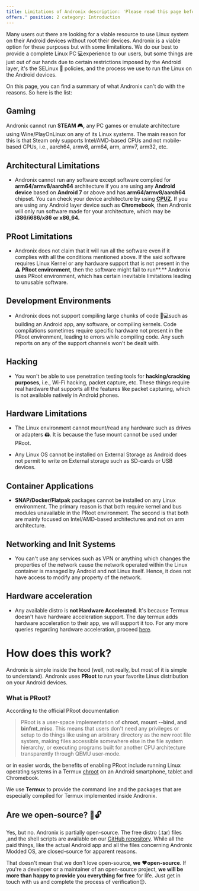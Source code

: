 ```yaml
---
title: Limitations of Andronix description: 'Please read this page before you start to use anything that Andronix
offers.' position: 2 category: Introduction
---
```


Many users out there are looking for a viable resource to use Linux system on their Android devices without root their
devices. Andronix is a viable option for these purposes but with some limitations. We do our best to provide a complete
Linux PC 💻experience to our users, but some things are just out of our hands due to certain restrictions imposed by the
Android layer, it's the SELinux 🔐 policies, and the process we use to run the Linux on the Android devices.

On this page, you can find a summary of what Andronix can't do with the reasons. So here is the list:

## Gaming

Andronix cannot run **STEAM 🎮,** any PC games or emulate architecture using Wine/PlayOnLinux on any of its Linux
systems. The main reason for this is that Steam only supports Intel/AMD-based CPUs and not mobile-based CPUs, i.e.,
aarch64, armv8, arm64, arm, armv7, arm32, etc.

## Architectural Limitations

* Andronix cannot run any software except software complied for **arm64/armv8/aarch64** architecture if you are using
  any **Android device** based on **Android 7** or above and has **arm64/armv8/aarch64** chipset. You can check your
  device architecture by using [**CPUZ**](https://play.google.com/store/apps/details?id=com.cpuid.cpu_z). If you are
  using any Android layer device such as **Chromebook**, then Andronix will only run software made for your
  architecture, which may be **i386/i686/x86 or x86\_64.**

## PRoot Limitations

* Andronix does not claim that it will run all the software even if it complies with all the conditions mentioned above.
  If the said software requires Linux Kernel or any hardware support that is not present in the ⚠ **PRoot environment**,
  then the software might fail to run**.**
  Andronix uses PRoot environment, which has certain inevitable limitations leading to unusable software.

## Development Environments

* Andronix does not support compiling large chunks of code 👩💻such as building an Android app, any software, or
  compiling kernels. Code compilations sometimes require specific hardware not present in the PRoot environment, leading
  to errors while compiling code. Any such reports on any of the support channels won't be dealt with.

## Hacking

* You won't be able to use penetration testing tools for **hacking/cracking purposes**, i.e., Wi-Fi hacking, packet
  capture, etc. These things require real hardware that supports all the features like packet capturing, which is not
  available natively in Android phones.

## Hardware Limitations

* The Linux environment cannot mount/read any hardware such as drives or adapters 🖨. It is because the fuse mount
  cannot be used under PRoot.


* Any Linux OS cannot be installed on External Storage as Android does not permit to write on External storage such as
  SD-cards or USB devices.

## Container Applications

* **SNAP/Docker/Flatpak** packages cannot be installed on any Linux environment. The primary reason is that both require
  kernel and bus modules unavailable in the PRoot environment. The second is that both are mainly focused on
  Intel/AMD-based architectures and not on arm architecture.

## Networking and Init Systems

* You can't use any services such as VPN or anything which changes the properties of the network cause the network
  operated within the Linux container is managed by Android and not Linux itself. Hence, it does not have access to
  modify any property of the network.

## Hardware acceleration

* Any available distro is **not Hardware Accelerated**. It's because Termux doesn't have hardware acceleration support.
  The day termux adds hardware acceleration to their app, we will support it too. For any more queries regarding
  hardware acceleration, proceed [here](https://gitter.im/termux/termux).

# How does this work?

Andronix is simple inside the hood (well, not really, but most of it is simple to understand). Andronix uses **PRoot**
to run your favorite Linux distribution on your Android devices.

### What is PRoot?

According to the official PRoot documentation

> PRoot is a user-space implementation of **chroot, mount --bind, and binfmt\_misc**. This means that users don't need any privileges or setup to do things like using an arbitrary directory as the new root file system, making files accessible somewhere else in the file system hierarchy, or executing programs built for another CPU architecture transparently through QEMU user-mode.

or in easier words, the benefits of enabling PRoot include running Linux operating systems in a
Termux [chroot](https://en.m.wikipedia.org/wiki/Chroot) on an Android smartphone, tablet and Chromebook.

We use **Termux** to provide the command line and the packages that are especially compiled for Termux implemented
inside Andronix.

## Are we open-source? 📖🔓

Yes, but no. Andronix is partially open-source. The free distro (.tar) files ,and the shell scripts are available on
our [GitHub repository](https://github.com/andronixapp). While all the paid things, like the actual Android app and all
the files concerning Andronix Modded OS, are closed-source for apparent reasons.

That doesn't mean that we don't love open-source, **we** ❤**open-source**. If you're a developer or a maintainer of an
open-source project, **we will be more than happy to provide you everything for free** for life. Just get in touch with
us and complete the process of verification😊. 
